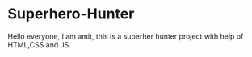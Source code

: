 # Superhero-Hunter
Hello everyone,
I am amit, this is a superher hunter project with help of HTML,CSS and JS.
